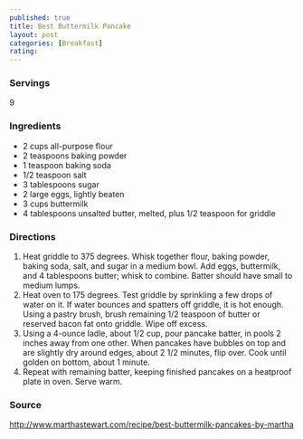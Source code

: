 ```yaml
---
published: true
title: Best Buttermilk Pancake
layout: post
categories: [Breakfast]
rating: 
---
```

### Servings
9

### Ingredients
- 2 cups all-purpose flour
- 2 teaspoons baking powder
- 1 teaspoon baking soda
- 1/2 teaspoon salt
- 3 tablespoons sugar
- 2 large eggs, lightly beaten
- 3 cups buttermilk
- 4 tablespoons unsalted butter, melted, plus 1/2 teaspoon for griddle



### Directions
1. Heat griddle to 375 degrees. Whisk together flour, baking powder, baking soda, salt, and sugar in a medium bowl. Add eggs, buttermilk, and 4 tablespoons butter; whisk to combine. Batter should have small to medium lumps.
2. Heat oven to 175 degrees. Test griddle by sprinkling a few drops of water on it. If water bounces and spatters off griddle, it is hot enough. Using a pastry brush, brush remaining 1/2 teaspoon of butter or reserved bacon fat onto griddle. Wipe off excess.
3. Using a 4-ounce ladle, about 1/2 cup, pour pancake batter, in pools 2 inches away from one other. When pancakes have bubbles on top and are slightly dry around edges, about 2 1/2 minutes, flip over. Cook until golden on bottom, about 1 minute.
4. Repeat with remaining batter, keeping finished pancakes on a heatproof plate in oven. Serve warm.

### Source
<a href="http://www.marthastewart.com/recipe/best-buttermilk-pancakes-by-martha" target="new">http://www.marthastewart.com/recipe/best-buttermilk-pancakes-by-martha</a>
